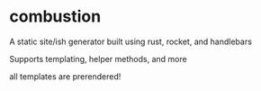 # combustion

A static site/ish generator built using rust, rocket, and handlebars

Supports templating, helper methods, and more

all templates are prerendered!
